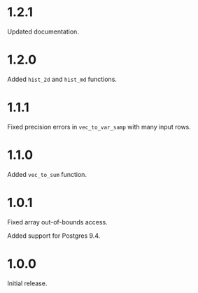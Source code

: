 # 1.2.1

Updated documentation.

# 1.2.0

Added `hist_2d` and `hist_md` functions.

# 1.1.1

Fixed precision errors in `vec_to_var_samp` with many input rows.

# 1.1.0

Added `vec_to_sum` function.

# 1.0.1

Fixed array out-of-bounds access.

Added support for Postgres 9.4.

# 1.0.0

Initial release.
